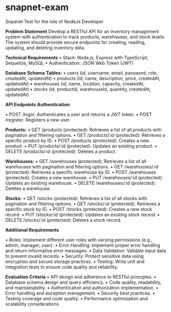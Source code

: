 # snapnet-exam
Snpanet Test for the role of NodeJs Developer

**Problem Statement**
Develop a RESTful API for an inventory management system with authentication to track products, 
warehouses, and stock levels. The system should provide secure endpoints for creating, reading, 
updating, and deleting inventory data.

**Technical Requirements**
• Stack: Node.js, Express with TypeScript, Sequelize, MySQL
• Authentication: JSON Web Token (JWT)

**Database Schema**
**Tables:**
• users (id, username, email, password, role, createdAt, updatedAt)
• products (id, name, description, price, createdAt, updatedAt)
• warehouses (id, name, location, capacity, createdAt, updatedAt)
• stocks (id, productId, warehouseId, quantity, createdAt, updatedAt)

**API Endpoints**
**Authentication**:

• POST /login: Authenticates a user and returns a JWT token.
• POST /register: Registers a new user.

**Products:**
• GET /products (protected): Retrieves a list of all products with pagination and filtering 
options.
• GET /products/:id (protected): Retrieves a specific product by ID.
• POST /products (protected): Creates a new product.
• PUT /products/:id (protected): Updates an existing product.
• DELETE /products/:id (protected): Deletes a product.

**Warehouses:**
• GET /warehouses (protected): Retrieves a list of all warehouses with pagination and filtering 
options.
• GET /warehouses/:id (protected): Retrieves a specific warehouse by ID.
• POST /warehouses (protected): Creates a new warehouse.
• PUT /warehouses/:id (protected): Updates an existing warehouse.
• DELETE /warehouses/:id (protected): Deletes a warehouse.

**Stocks:**
• GET /stocks (protected): Retrieves a list of all stocks with pagination and filtering options.
• GET /stocks/:id (protected): Retrieves a specific stock by ID.
• POST /stocks (protected): Creates a new stock record.
• PUT /stocks/:id (protected): Updates an existing stock record.
• DELETE /stocks/:id (protected): Deletes a stock record.

**Additional Requirements**

• Roles: Implement different user roles with varying permissions (e.g., admin, manager, user).
• Error Handling: Implement proper error handling and return informative error messages.
• Data Validation: Validate input data to prevent invalid records.
• Security: Protect sensitive data using encryption and secure storage practices.
• Testing: Write unit and integration tests to ensure code quality and reliability.

**Evaluation Criteria**
• API design and adherence to RESTful principles.
• Database schema design and query efficiency.
• Code quality, readability, and maintainability.
• Authentication and authorization implementation.
• Error handling and exception management.
• Security best practices.
• Testing coverage and code quality.
• Performance optimization and scalability considerations
